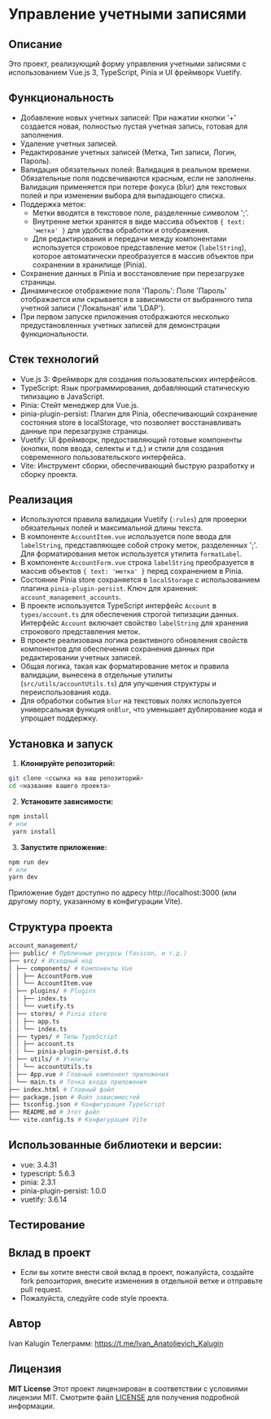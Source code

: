 # Управление учетными записями

## Описание

Это проект, реализующий форму управления учетными записями с использованием Vue.js 3, TypeScript, Pinia и UI фреймворк Vuetify.

## Функциональность

- Добавление новых учетных записей: При нажатии кнопки '+' создается новая, полностью пустая учетная запись, готовая для заполнения.
- Удаление учетных записей.
- Редактирование учетных записей (Метка, Тип записи, Логин, Пароль).
- Валидация обязательных полей: Валидация в реальном времени. Обязательные поля подсвечиваются красным, если не заполнены. Валидация применяется при потере фокуса (blur) для текстовых полей и при изменении выбора для выпадающего списка.
- Поддержка меток:
  - Метки вводятся в текстовое поле, разделенные символом ';'.
  - Внутренне метки хранятся в виде массива объектов `{ text: 'метка' }` для удобства обработки и отображения.
  - Для редактирования и передачи между компонентами используется строковое представление меток (`labelString`), которое автоматически преобразуется в массив объектов при сохранении в хранилище (Pinia).
- Сохранение данных в Pinia и восстановление при перезагрузке страницы.
- Динамическое отображение поля 'Пароль': Поле 'Пароль' отображается или скрывается в зависимости от выбранного типа учетной записи ('Локальная' или 'LDAP').
- При первом запуске приложения отображаются несколько предустановленных учетных записей для демонстрации функциональности.

## Стек технологий

- Vue.js 3: Фреймворк для создания пользовательских интерфейсов.
- TypeScript: Язык программирования, добавляющий статическую типизацию в JavaScript.
- Pinia: Стейт менеджер для Vue.js.
- pinia-plugin-persist: Плагин для Pinia, обеспечивающий сохранение состояния store в localStorage, что позволяет восстанавливать данные при перезагрузке страницы.
- Vuetify: UI фреймворк, предоставляющий готовые компоненты (кнопки, поля ввода, селекты и т.д.) и стили для создания современного пользовательского интерфейса.
- Vite: Инструмент сборки, обеспечивающий быструю разработку и сборку проекта.

## Реализация

- Используются правила валидации Vuetify (`:rules`) для проверки обязательных полей и максимальной длины текста.
- В компоненте `AccountItem.vue` используется поле ввода для `labelString`, представляющее собой строку меток, разделенных ';'. Для форматирования меток используется утилита `formatLabel`.
- В компоненте `AccountForm.vue` строка `labelString` преобразуется в массив объектов `{ text: 'метка' }` перед сохранением в Pinia.
- Состояние Pinia store сохраняется в `localStorage` с использованием плагина `pinia-plugin-persist`. Ключ для хранения: `account_management_accounts`.
- В проекте используется TypeScript интерфейс `Account` в `types/account.ts` для обеспечения строгой типизации данных. Интерфейс `Account` включает свойство `labelString` для хранения строкового представления меток.
- В проекте реализована логика реактивного обновления свойств компонентов для обеспечения сохранения данных при редактировании учетных записей.
- Общая логика, такая как форматирование меток и правила валидации, вынесена в отдельные утилиты (`src/utils/accountUtils.ts`) для улучшения структуры и переиспользования кода.
- Для обработки события `blur` на текстовых полях используется универсальная функция `onBlur`, что уменьшает дублирование кода и упрощает поддержку.

## Установка и запуск

1.  **Клонируйте репозиторий:**

```bash
git clone <ссылка на ваш репозиторий>
cd <название вашего проекта>
```

2.  **Установите зависимости:**

```bash
npm install
# или
 yarn install
```

3.  **Запустите приложение:**

```bash
npm run dev
# или
yarn dev
```

Приложение будет доступно по адресу http://localhost:3000 (или другому порту, указанному в конфигурации Vite).

## Структура проекта

```bash
account_management/
├── public/ # Публичные ресурсы (favicon, и т.д.)
├── src/ # Исходный код
│ ├── components/ # Компоненты Vue
│ │ ├── AccountForm.vue
│ │ └── AccountItem.vue
│ ├── plugins/ # Plugins
│ │ ├── index.ts
│ │ └── vuetify.ts
│ ├── stores/ # Pinia store
│ │ ├── app.ts
│ │ └── index.ts
│ ├── types/ # Типы TypeScript
│ │ ├── account.ts
│ │ └── pinia-plugin-persist.d.ts
│ ├── utils/ # Утилиты
│ │ └── accountUtils.ts
│ ├── App.vue # Главный компонент приложения
│ └── main.ts # Точка входа приложения
├── index.html # Главный файл
├── package.json # Файл зависимостей
├── tsconfig.json # Конфигурация TypeScript
├── README.md # Этот файл
└── vite.config.ts # Конфигурация Vite
```

## Использованные библиотеки и версии:

- vue: 3.4.31
- typescript: 5.6.3
- pinia: 2.3.1
- pinia-plugin-persist: 1.0.0
- vuetify: 3.6.14

## Тестирование

## Вклад в проект

- Если вы хотите внести свой вклад в проект, пожалуйста, создайте fork репозитория, внесите изменения в отдельной ветке и отправьте pull request.
- Пожалуйста, следуйте code style проекта.

## Автор

Ivan Kalugin
Телеграмм: https://t.me/Ivan_Anatolievich_Kalugin

## Лицензия

**MIT License**
Этот проект лицензирован в соответствии с условиями лицензии MIT. Смотрите файл [LICENSE](LICENSE) для получения подробной информации.
